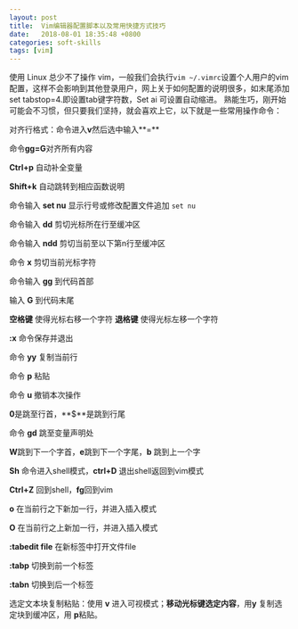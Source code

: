 ```yaml
---
layout: post
title:  Vim编辑器配置脚本以及常用快捷方式技巧
date:   2018-08-01 18:35:48 +0800
categories: soft-skills
tags: [vim]
---
```

使用 Linux 总少不了操作 vim，一般我们会执行`vim ~/.vimrc`设置个人用户的vim配置，这样不会影响到其他登录用户，网上关于如何配置的说明很多，如末尾添加set tabstop=4.即设置tab键字符数，Set ai 可设置自动缩进。
熟能生巧，刚开始可能会不习惯，但只要我们坚持，就会喜欢上它，以下就是一些常用操作命令：

对齐行格式：命令进入**v**然后选中输入**=**

命令**gg=G**对齐所有内容

**Ctrl+p** 自动补全变量

**Shift+k** 自动跳转到相应函数说明

命令输入 **set nu** 显示行号或修改配置文件追加 `set nu`

命令输入 **dd** 剪切光标所在行至缓冲区

命令输入 **ndd** 剪切当前至以下第n行至缓冲区

命令 **x** 剪切当前光标字符

命令输入 **gg** 到代码首部

输入 **G** 到代码末尾

**空格键** 使得光标右移一个字符
**退格键** 使得光标左移一个字符

**:x** 命令保存并退出

命令 **yy** 复制当前行

命令 **p** 粘贴

命令 **u** 撤销本次操作

**0**是跳至行首，**$**是跳到行尾

命令 **gd** 跳至变量声明处

**W**跳到下一个字首，**e**跳到下一个字尾，**b** 跳到上一个字

**Sh** 命令进入shell模式，**ctrl+D** 退出shell返回到vim模式

**Ctrl+Z** 回到shell，**fg**回到vim

**o** 在当前行之下新加一行，并进入插入模式

**O** 在当前行之上新加一行，并进入插入模式

**:tabedit file** 在新标签中打开文件file

**:tabp** 切换到前一个标签

**:tabn** 切换到后一个标签

选定文本块复制粘贴：使用 **v** 进入可视模式；**移动光标键选定内容**，用**y** 复制选定块到缓冲区，用 **p**粘贴。